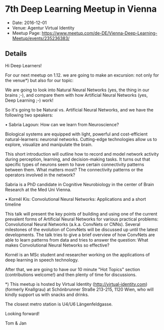 # 7th Deep Learning Meetup in Vienna

* Date: 2016-12-01
* Venue: Agentur Virtual Identity
* Meetup Page: https://www.meetup.com/de-DE/Vienna-Deep-Learning-Meetup/events/235236383/

## Details

Hi Deep Learners!

For our next meetup on 1.12. we are going to make an excursion: not only for the venue*) but also for our topic:

We are going to look into Natural Neural Networks (yes, the thing in our brains ;-), and compare them with how Artificial Neural Networks (yes, Deep Learning ;-) work!

So it's going to be Natural vs. Artificial Neural Networks, and we have the following two speakers:

• Sabria Lagoun: How can we learn from Neuroscience?

Biological systems are equipped with light, powerful and cost-efficient natural-learners: neuronal networks. Cutting-edge technologies allow us to explore, visualize and manipulate the brain.

This short introduction will outline how to record and model network activity during perception, learning, and decision-making tasks. It turns out that specific types of neurons seem to have certain connectivity patterns between them. What matters most? The connectivity patterns or the operators involved in the network?

Sabria is a PhD candidate in Cognitive Neurobiology in the center of Brain Research at the Med Uni Vienna.

• Kornél Kis: Convolutional Neural Networks: Applications and a short timeline

This talk will present the key points of building and using one of the current prevalent forms of Artificial Neural Networks for various practical problems: Convolutional Neural Networks (a.k.a. ConvNets or CNNs). Several milestones of the evolution of ConvNets will be discussed up until the latest developments. The talk tries to give a brief overview of how ConvNets are able to learn patterns from data and tries to answer the question: What makes Convolutional Neural Networks so effective?

Kornél is an MSc student and researcher working on the applications of deep learning in speech technology.

After that, we are going to have our 10 minute "Hot Topics" section (contributions welcome!) and then plenty of time for discussions.

*) This meetup is hosted by Virtual Identity (http://virtual-identity.com) (formerly Knallgrau) at Schönbrunner Straße 213-215, 1120 Wien, who will kindly support us with snacks and drinks.

The closest metro station is U4/U6 Längenfeldgasse.

Looking forward!

Tom & Jan